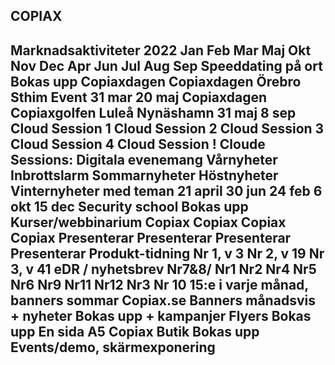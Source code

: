 ## COPIAX

## Marknadsaktiviteter 2022 Jan Feb Mar Maj Okt Nov Dec Apr Jun Jul Aug Sep Speeddating på ort Bokas upp Copiaxdagen Copiaxdagen Örebro Sthim Event 31 mar 20 maj Copiaxdagen Copiaxgolfen Luleå Nynäshamn 31 maj 8 sep Cloud Session 1 Cloud Session 2 Cloud Session 3 Cloud Session 4 Cloud Session ! Cloude Sessions: Digitala evenemang Vårnyheter Inbrottslarm Sommarnyheter Höstnyheter Vinternyheter med teman 21 april 30 jun 24 feb 6 okt 15 dec Security school Bokas upp Kurser/webbinarium Copiax Copiax Copiax Copiax Presenterar Presenterar Presenterar Presenterar Produkt-tidning Nr 1, v 3 Nr 2, v 19 Nr 3, v 41 eDR / nyhetsbrev Nr7&8/ Nr1 Nr2 Nr4 Nr5 Nr6 Nr9 Nr11 Nr12 Nr3 Nr 10 15:e i varje månad, banners sommar Copiax.se Banners månadsvis + nyheter Bokas upp + kampanjer Flyers Bokas upp En sida A5 Copiax Butik Bokas upp Events/demo, skärmexponering